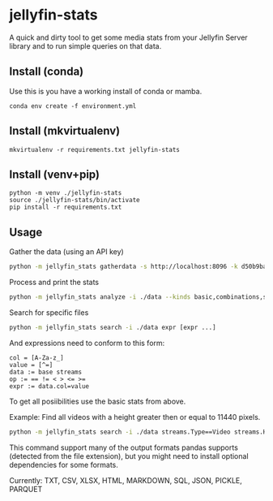 # jellyfin-stats
A quick and dirty tool to get some media stats from your Jellyfin Server library and to run simple queries on that data.

## Install (conda)

Use this is you have a working install of conda or mamba.

```
conda env create -f environment.yml
```

## Install (mkvirtualenv)

```
mkvirtualenv -r requirements.txt jellyfin-stats
```

## Install (venv+pip)

```
python -m venv ./jellyfin-stats
source ./jellyfin-stats/bin/activate
pip install -r requirements.txt
```

## Usage

Gather the data (using an API key)
```bash
python -m jellyfin_stats gatherdata -s http://localhost:8096 -k d50b9bab55c04804b587d372beb0259f -o ./data
```
Process and print the stats
```bash
python -m jellyfin_stats analyze -i ./data --kinds basic,combinations,specific
```

Search for specific files
```bash
python -m jellyfin_stats search -i ./data expr [expr ...]
```

And expressions need to conform to this form:
```
col = [A-Za-z_]
value = [^=]
data := base streams
op := == != < > <= >=
expr := data.col=value
```

To get all posiibilities use the basic stats from above.

Example: Find all videos with a height greater then or equal to 11440 pixels.

```bash
python -m jellyfin_stats search -i ./data streams.Type==Video streams.Height>=1440
```
This command support many of the output formats pandas supports (detected from the file extension), but you might need to install optional dependencies for some formats.

Currently: TXT, CSV, XLSX, HTML, MARKDOWN, SQL, JSON, PICKLE, PARQUET
